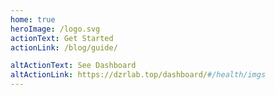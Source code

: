 ```yaml
---
home: true
heroImage: /logo.svg
actionText: Get Started
actionLink: /blog/guide/

altActionText: See Dashboard
altActionLink: https://dzrlab.top/dashboard/#/health/imgs
---
```


<Page />

<script setup>
import Page from '@/views/Home/Index.vue'
</script>